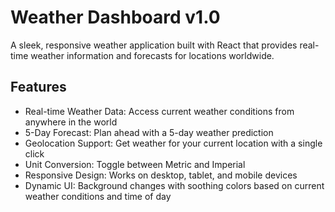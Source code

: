 # Weather Dashboard v1.0
A sleek, responsive weather application built with React that provides real-time weather information and forecasts for locations worldwide.

## Features
- Real-time Weather Data: Access current weather conditions from anywhere in the world
- 5-Day Forecast: Plan ahead with a 5-day weather prediction
- Geolocation Support: Get weather for your current location with a single click
- Unit Conversion: Toggle between Metric and Imperial
- Responsive Design: Works on desktop, tablet, and mobile devices
- Dynamic UI: Background changes with soothing colors based on current weather conditions and time of day

